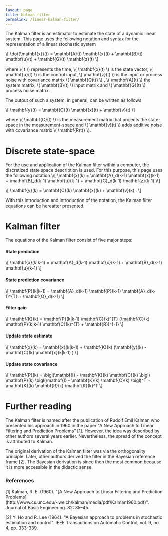 ```yaml
---
layout: page
title: Kalman filter
permalink: /linear-kalman-filter/
---
```

The Kalman filter is an estimator to estimate the state of a dynamic linear system. 
This page uses the following notation and syntax for the representation of a linear stochastic system

\\[ \dot{\mathbf{x}}(t) = \mathbf{A}(t) \mathbf{x}(t) + \mathbf{B}(t) \mathbf{u}(t) + \mathbf{G}(t) \mathbf{z}(t) \\]

where \\( t \\) represents the time, \\( \mathbf{x}(t) \\) is the state vector, \\( \mathbf{u}(t) \\) is the control input, \\( \mathbf{z}(t) \\) is the input or process noise with covariance matrix \\( \mathbf{Q(t)} \\)  , \\( \mathbf{A}(t) \\) the system matrix, \\(  \mathbf{B}(t)  \\) input matrix and \\(  \mathbf{G}(t)  \\) process noise matrix.

The output of such a system, in general, can be written as follows

\\[ \mathbf{y}(t) = \mathbf{C}(t) \mathbf{x}(t) + \mathbf{v}(t) \\]

where \\( \mathbf{C}(t) \\) is the measurement matrix that projects the state-space in the measurement-space and \\( \mathbf{v}(t) \\) adds additive noise with covariance matrix \\(  \mathbf{R(t)}  \\).

<h1>Discrete state-space</h1>
For the use and application of the Kalman filter within a computer, the discretized state space description is used. 
For this purpose, this page uses the following notation
\\[ \mathbf{x}(k) = \mathbf{A}_d(k-1) \mathbf{x}(k-1) + \mathbf{B}_d(k-1) \mathbf{u}(k-1) + \mathbf{G}_d(k-1) \mathbf{z}(k-1) \\]

\\[ \mathbf{y}(k) = \mathbf{C}(k) \mathbf{x}(k) + \mathbf{v}(k) . \\]

With this introduction and introduction of the notation, the Kalman filter equations can be hereafter presented.
<h1>Kalman filter</h1>
The equations of the Kalman filter consist of five major steps:
<h4>State prediction</h4>

\\[ \mathbf{x}(k\|k-1) = \mathbf{A}_d(k-1) \mathbf{x}(k-1) + \mathbf{B}_d(k-1) \mathbf{u}(k-1) \\]


<h4>State prediction covariance</h4>

\\[ \mathbf{P}(k\|k-1) = \mathbf{A}_d(k-1) \mathbf{P}(k-1) \mathbf{A}_d(k-1)^{T} + \mathbf{Q}_d(k-1) \\]


<h4>Filter gain</h4>

\\[ \mathbf{K}(k) = \mathbf{P}(k\|k-1) \mathbf{C}(k)^{T} (\mathbf{C}(k) \mathbf{P}(k\|k-1) \mathbf{C}(k)^{T} + \mathbf{R})^{-1} \\]


<h4>Update state estimate</h4>

\\[ \mathbf{x}(k) = \mathbf{x}(k\|k-1) + \mathbf{K}(k) (\mathbf{y}(k) - \mathbf{C}(k) \mathbf{x}(k\|k-1) )  \\]

<h4>Update state covariance</h4>

\\[ \mathbf{P}(k) = \bigl(\mathbf{I} - \mathbf{K}(k) \mathbf{C}(k) \bigl) \mathbf{P}(k) \bigl(\mathbf{I} - \mathbf{K}(k) \mathbf{C}(k) \bigl)^T + \mathbf{K}(k) \mathbf{R}(k) \mathbf{K}(k)^T  \\]

<h1>Further reading</h1>
The Kalman filter is named after the publication of Rudolf Emil Kalman who presented his approach in 1960 in the paper "A New Approach to Linear Filtering and Prediction Problems” [1]. However, the idea was described by other authors several years earlier. Nevertheless, the spread of the concept is attributed to Kalman.

The original derivation of the Kalman filter was via the orthogonality principle. Later, other authors derived the filter in the Bayesian reference frame [2]. The Bayesian derivation is since then the most common because it is more accessible in the didactic sense.

<h3>References</h3>
[1] Kalman, R. E. (1960). "[A New Approach to Linear Filtering and Prediction Problems](http://www.cs.unc.edu/~welch/kalman/media/pdf/Kalman1960.pdf)". Journal of Basic Engineering. 82: 35–45.

[2] Y. Ho and R. Lee (1964). "A Bayesian approach to problems in stochastic estimation and control". IEEE Transactions on Automatic Control, vol. 9, no. 4, pp. 333-339.

[jekyll-organization]: https://github.com/jekyll
